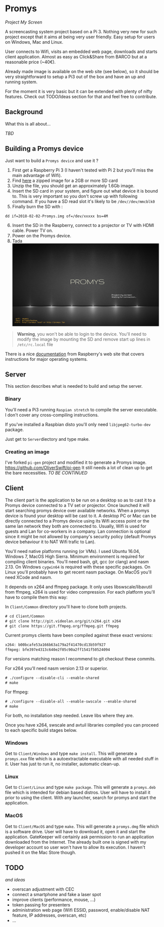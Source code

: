 # Promys
_Project My Screen_

A screencasting system project based on a Pi 3. Nothing very new for such project except that it aims at being very user friendly. Easy setup for users on Windows, Mac and Linux.

User connects to Wifi, visits an embedded web page, downloads and starts client application. Almost as easy as Click&Share from BARCO but at a reasonable price (~40€).

Already made image is available on the web site (see below), so it should be very straightforward to setup a Pi3 out of the box and have an up and running system.

For the moment it is very basic but it can be extended with plenty of nifty features. Check out TODO/Ideas section for that and feel free to contribute.

## Background

What this is all about...

_TBD_

## Building a Promys device

Just want to build a `Promys device` and use it ?

1. First get a Raspberry Pi 3 (I haven't tested with Pi 2 but you'll miss the main advantage of Wifi).
2. Find [here](http://promys.me/downloads/image_2018-02-02-Promys.zip) a zipped image for a 2GB or more SD card
3. Unzip the file, you should get an approximately 1.6Gb image.
4. Insert the SD card in your system, and figure out what device it is bound to. This is very important so you don't screw up with following command. If you have a SD read slot it's likely to be `/dev//dev/mmcblk0`
5. Finally burn the SD with :
```
dd if=2018-02-02-Promys.img of=/dev/xxxxx bs=4M
```
6. Insert the SD in the Raspberry, connect to a projector or TV with HDMI cable. Power TV on.
7. Power on the Promys device.
8. Tada ![Splash](/Server/Target/opt/promys/splash.jpg)

> **Warning**, you won't be able to login to the device. You'll need to modify the image by mounting the SD and remove start up lines in `/etc/rc.local` file

There is a nice [documentation](https://www.raspberrypi.org/documentation/installation/installing-images/) from Raspberry's web site that covers instructions for major operating systems.

## Server
This section describes what is needed to build and setup the server.

### Binary
You'll need a Pi3 running `Raspian stretch` to compile the server executable. I don't cover any cross-compiling instructions.

If you've installed a Raspbian disto you'll only need `libjpeg62-turbo-dev` package.

Just get to `Server`diectory and type make.

### Creating an image

I've forked `pi-gen` project and modified it to generate a Promys image.
https://github.com/OliverSwift/pi-gen
It still needs a lot of clean up to get the bare necessities.
_TO BE CONTINUED_

## Client
The client part is the application to be run on a desktop so as to cast it to a Promys device connected to a TV set or projector.
Once launched it will start searching promys device over available networks. When a promys device is found your desktop will be cast to it.
A desktop PC or Mac can be directly connected to a Promys device using its Wifi access point or the same lan network they both are connected to. Usually, Wifi is used for guests and Lan for co-workers in a company. Lan connection is optional since it might be not allowed by company's security policy (default Promys device behaviour it to NAT Wifi trafic to Lan).

You'll need native platforms running (or VMs). I used Ubuntu 16.04, Windows 7, MacOS High Sierra.
Minimum environment is required for compiling client binaries. You'll need bash, git, gcc (or clang) and nasm 2.13.
On Windows `cygwin64` is required with these specific packages. On Linux you'll probably have to get recent nasm package. On MacOS you'll need XCode and nasm.

It depends on x264 and ffmpeg package. It only uses libswscale/libavutil from ffmpeg, x264 is used for video compression.
For each platform you'll have to compile them this way:

In `Client/Common` directory you'll have to clone both projects.
```
# cd Client/Common
# git clone http://git.videolan.org/git/x264.git x264
# git clone https://git.ffmpeg.org/ffmpeg.git ffmpeg
```
Current promys clients have been compiled against these exact versions:
```
x264: b00bcafe53a166b63a179a2f41470cd13b59f927
ffmpeg: bfe397e4313c640e2f05c90a2ff1541f50524094
```
For versions matching reason I recommend to git checkout these commits.

For x264 you'll need nasm version 2.13 or superior.
```
# ./configure --disable-cli --enable-shared
# make
```

For ffmpeg:
```
# ./configure --disable-all --enable-swscale --enable-shared
# make
```

For both, no installation step needed. Leave libs where they are.

Once you have x264, swscale and avtuil libraries compiled you can proceed to each specific build stages below.

### Windows

Get to `Client/Windows` and type `make install`. This will generate a `promys.exe` file which is
a autoextractable executable with all needed stuff in it. User has just to run it, no installer, automatic clean-up.

### Linux

Get to `Client/Linux` and type `make package`. This will generate a `promys.deb` file which is
intended for debian based distros. User will have to install it prior to using the client.
With any launcher, search for promys and start the application.

### MacOS

Get to `Client/MacOS` and type `make`. This will generate a `promys.dmg` file which is
a software drive. User will have to download it, open it and start the application. GateKeeper
will certainly ask permission to run an application downloaded from the Internet.
The already built one is signed with my developer account so user won't have to allow its execution.
I haven't pushed it on the Mac Store though.

## TODO
_and ideas_
* overscan adjustment with CEC
* connect a smartphone and fake a laser spot
* improve clients (performance, mouse, ...)
* token passing for presenters
* administration web page (Wifi ESSID, password, enable/disable NAT feature, IP addresses, overscan, etc)
* ...
